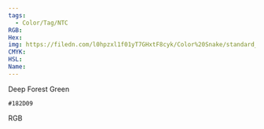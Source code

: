```yaml
---
tags:
  - Color/Tag/NTC
RGB:
Hex:
img: https://filedn.com/l0hpzxl1f01yT7GHxtF8cyk/Color%20Snake/standard_csv_to_svg//182D09.svg
CMYK:
HSL:
Name:
---
```

Deep Forest Green
```palette
#182D09
```
RGB

